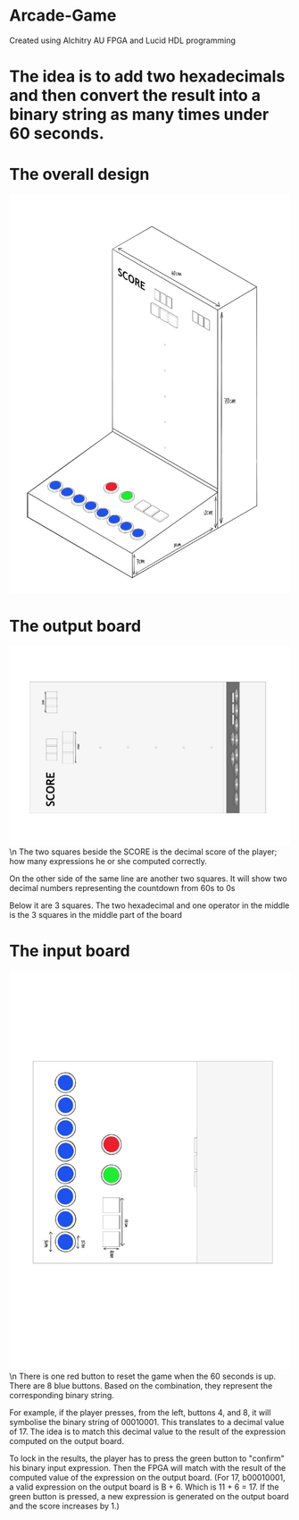 # Arcade-Game
Created using Alchitry AU FPGA and Lucid HDL programming

# The idea is to add two hexadecimals and then convert the result into a binary string as many times under 60 seconds.

# The overall design
![alt text](https://github.com/SeanLimHH/Arcade-Game/blob/main/Overall%20Design.jpg?raw=true)

# The output board
![alt text](https://github.com/SeanLimHH/Arcade-Game/blob/main/Output%20Board%20(Screen).jpg?raw=true)\n
The two squares beside the SCORE is the decimal score of the player; how many expressions he or she computed correctly.

On the other side of the same line are another two squares. It will show two decimal numbers representing the countdown from 60s to 0s

Below it are 3 squares. The two hexadecimal and one operator in the middle is the 3 squares in the middle part of the board

# The input board
![alt text](https://github.com/SeanLimHH/Arcade-Game/blob/main/Input%20Board.jpg?raw=true)\n
There is one red button to reset the game when the 60 seconds is up.
There are 8 blue buttons. Based on the combination, they represent the corresponding binary string.

For example, if the player presses, from the left, buttons 4, and 8, it will symbolise the binary string of 00010001. This translates to a decimal value of 17.
The idea is to match this decimal value to the result of the expression computed on the output board.

To lock in the results, the player has to press the green button to "confirm" his binary input expression. Then the FPGA will match with the result of the computed value of the expression on the output board. (For 17, b00010001, a valid expression on the output board is B + 6. Which is 11 + 6 = 17. If the green button is pressed, a new expression is generated on the output board and the score increases by 1.)
